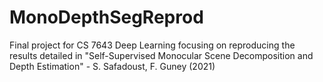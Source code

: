 # MonoDepthSegReprod
Final project for CS 7643 Deep Learning focusing on reproducing the results detailed in "Self-Supervised Monocular Scene Decomposition and Depth Estimation" - S. Safadoust,  F. Guney (2021)
